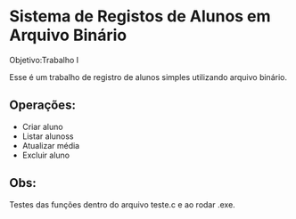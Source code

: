 # Sistema de Registos de Alunos em Arquivo Binário

 Objetivo:Trabalho I

Esse é um trabalho de registro de alunos simples utilizando arquivo binário.

## Operações:
- Criar aluno
- Listar alunoss
- Atualizar média
- Excluir aluno

## Obs:
Testes das funções dentro do arquivo teste.c e ao rodar .exe.

